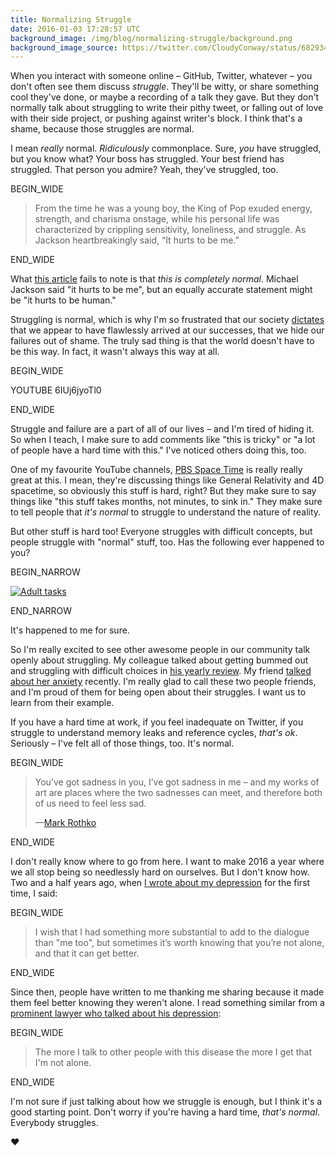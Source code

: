 ```yaml
---
title: Normalizing Struggle
date: 2016-01-03 17:28:57 UTC
background_image: /img/blog/normalizing-struggle/background.png
background_image_source: https://twitter.com/CloudyConway/status/682934079445188608
---
```


When you interact with someone online – GitHub, Twitter, whatever – you don't often see them discuss _struggle_. They'll be witty, or share something cool they've done, or maybe a recording of a talk they gave. But they don't normally talk about struggling to write their pithy tweet, or falling out of love with their side project, or pushing against writer's block. I think that's a shame, because those struggles are normal. 

<!-- more -->

I mean _really_ normal. _Ridiculously_ commonplace. Sure, _you_ have struggled, but you know what? Your boss has struggled. Your best friend has struggled. That person you admire? Yeah, they've struggled, too. 

BEGIN_WIDE

> From the time he was a young boy, the King of Pop exuded energy, strength, and charisma onstage, while his personal life was characterized by crippling sensitivity, loneliness, and struggle. As Jackson heartbreakingly said, “It hurts to be me.”

END_WIDE

What [this article](http://www.huffingtonpost.com/entry/artists-sensitive-creative_567f02dee4b0b958f6598764) fails to note is that _this is completely normal_. Michael Jackson said "it hurts to be me", but an equally accurate statement might be "it hurts to be human."

Struggling is normal, which is why I'm so frustrated that our society [dictates](http://jezebel.com/youre-not-adulting-youre-acting-your-fucking-age-1746878718) that we appear to have flawlessly arrived at our successes, that we hide our failures out of shame. The truly sad thing is that the world doesn't have to be this way. In fact, it wasn't always this way at all.

BEGIN_WIDE

YOUTUBE 6IUj6jyoTl0

END_WIDE

Struggle and failure are a part of all of our lives – and I'm tired of hiding it. So when I teach, I make sure to add comments like "this is tricky" or "a lot of people have a hard time with this." I've noticed others doing this, too. 

One of my favourite YouTube channels, [PBS Space Time](https://www.youtube.com/channel/UC7_gcs09iThXybpVgjHZ_7g) is really really great at this. I mean, they're discussing things like General Relativity and 4D spacetime, so obviously this stuff is hard, right? But they make sure to say things like "this stuff takes months, not minutes, to sink in." They make sure to tell people that _it's normal_ to struggle to understand the nature of reality.

But other stuff is hard too! Everyone struggles with difficult concepts, but people struggle with "normal" stuff, too. Has the following ever happened to you?

BEGIN_NARROW

[![Adult tasks](https://36.media.tumblr.com/4f4ded57815426f62bc4c10292239894/tumblr_nuwfle1ndH1qiuiebo1_540.jpg)](http://sarahcandersen.com/post/129419169496/i-know-the-internet-is-rampant-with-jokes-about)

END_NARROW

It's happened to me for sure.

So I'm really excited to see other awesome people in our community talk openly about struggling. My colleague talked about getting bummed out and struggling with difficult choices in [his yearly review](http://orta.io/on/being/29/). My friend [talked about her anxiety](http://www.mennenia.com/articles/2015-12-23-goodbye2015/) recently. I'm really glad to call these two people friends, and I'm proud of them for being open about their struggles. I want us to learn from their example.

If you have a hard time at work, if you feel inadequate on Twitter, if you struggle to understand memory leaks and reference cycles, _that's ok_. Seriously – I've felt all of those things, too. It's normal.

BEGIN_WIDE

> You’ve got sadness in you, I’ve got sadness in me – and my works of art are places where the two sadnesses can meet, and therefore both of us need to feel less sad. 
> 
> —[Mark Rothko](https://youtu.be/qFnNgTSkHPM?t=412)

END_WIDE

I don't really know where to go from here. I want to make 2016 a year where we all stop being so needlessly hard on ourselves. But I don't know how. Two and a half years ago, when [I wrote about my depression](/blog/depression/) for the first time, I said:

BEGIN_WIDE

> I wish that I had something more substantial to add to the dialogue than "me too", but sometimes it’s worth knowing that you’re not alone, and that it can get better.

END_WIDE

Since then, people have written to me thanking me sharing because it made them feel better knowing they weren't alone. I read something similar from a [prominent lawyer who talked about his depression](https://popehat.com/2015/05/21/happy-to-be-here/):

BEGIN_WIDE

> The more I talk to other people with this disease the more I get that I'm not alone. 

END_WIDE

I'm not sure if just talking about how we struggle is enough, but I think it's a good starting point. Don't worry if you're having a hard time, _that's normal_. Everybody struggles.

❤️
